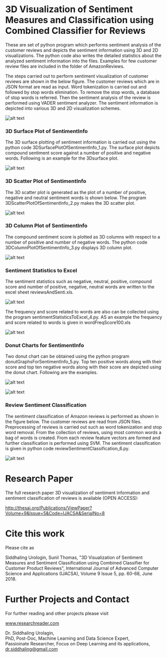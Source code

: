 # 3D Visualization of Sentiment Measures and Classification using Combined Classifier for Reviews

These are set of python program which performs sentiment analysis of the customer reviews and depicts the sentiment information using 3D and 2D visualizations. The python code also writes the detailed statistics about the analyzed sentiment information into the files. Examples for few customer review files are included in the folder of AmazonReviews.

The steps carried out to perform sentiment visualization of customer reviews are shown in the below figure. The customer reviews which are in JSON format are read as input. Word tokenization is carried out and followed by stop words elimination. To remove the stop words, a database of stop words is referred. Then the sentiment analysis of the review is performed using VADER sentiment analyzer. The sentiment information is depicted into various 3D and 2D visualization schemes.

![alt text](https://github.com/siddhaling/3D-Visualization-of-Sentiment-Measures-and-Classification-using-Combined-Classifier-for-Reviews/blob/master/fig1.jpg)

### 3D Surface Plot of SentimentInfo

The 3D surface plotting of sentiment information is carried out using the python code 3DSurfacePlotOfSentimentInfo_1.py. The surface plot depicts compound sentiment score against a number of positive and negative words. Following is an example for the 3Dsurface plot.

![alt text](https://github.com/siddhaling/3D-Visualization-of-Sentiment-Measures-and-Classification-using-Combined-Classifier-for-Reviews/blob/master/3DSurface.jpg)

### 3D Scatter Plot of SentimentInfo

The 3D scatter plot is generated as the plot of a number of positive, negative and neutral sentiment words is shown below. The program 3DScatterPlotOfSentimentInfo_2.py makes the 3D scatter plot.

![alt text](https://github.com/siddhaling/3D-Visualization-of-Sentiment-Measures-and-Classification-using-Combined-Classifier-for-Reviews/blob/master/3DScatter.jpg)

### 3D Column Plot of SentimentInfo

The compound sentiment score is plotted as 3D columns with respect to a number of positive and number of negative words. The python code 3DColumnPlotOfSentimentInfo_3.py displays 3D column plot.

![alt text](https://github.com/siddhaling/3D-Visualization-of-Sentiment-Measures-and-Classification-using-Combined-Classifier-for-Reviews/blob/master/3DColumn.jpg)

### Sentiment Statistics to Excel

The sentiment statistics such as negative, neutral, positive, compound score and number of positive, negative, neutral words are written to the excel sheet reviewsAndSenti.xls. 

![alt text](https://github.com/siddhaling/3D-Visualization-of-Sentiment-Measures-and-Classification-using-Combined-Classifier-for-Reviews/blob/master/reviewsAndSenti.jpg)

The frequency and score related to words are also can be collected using the program sentimentStatisticsToExcel_4.py. AS an example the frequency and score related to words is given in wordFreqScore100.xls

![alt text](https://github.com/siddhaling/3D-Visualization-of-Sentiment-Measures-and-Classification-using-Combined-Classifier-for-Reviews/blob/master/wordFreqScore100.jpg)

### Donut Charts for SentimentInfo

Two donut chart can be obtained using the python program donutGraphsForSentimentInfo_5.py. Top ten positive words along with their score and top ten negative words along with their score are depicted using the donut chart. Following are the examples.

![alt text](https://github.com/siddhaling/3D-Visualization-of-Sentiment-Measures-and-Classification-using-Combined-Classifier-for-Reviews/blob/master/donutPositiveWords.jpg)

![alt text](https://github.com/siddhaling/3D-Visualization-of-Sentiment-Measures-and-Classification-using-Combined-Classifier-for-Reviews/blob/master/donutNegativeWords.jpg)

### Review Sentiment Classification

The sentiment classification of Amazon reviews is performed as shown in the figure below. The customer reviews are read from JSON files. Preprocessing of reviews is carried out such as word tokenization and stop word removal. From the collection of reviews, using most common words a bag of words is created. From each review feature vectors are formed and further classification is performed using SVM. The sentiment classification is given in python code reviewSentimentClassification_6.py.

![alt text](https://github.com/siddhaling/3D-Visualization-of-Sentiment-Measures-and-Classification-using-Combined-Classifier-for-Reviews/blob/master/fig2.jpg)
# Research Paper

The full research paper 3D visualization of sentiment information and sentiment classification of reviews is available (OPEN ACCESS): 

http://thesai.org/Publications/ViewPaper?Volume=9&Issue=5&Code=IJACSA&SerialNo=8

# Cite this work

Please cite as 

Siddhaling Urologin, Sunil Thomas, "3D Visualization of Sentiment Measures and Sentiment Classification using Combined Classifier for Customer Product Reviews",  International Journal of Advanced Computer Science and Applications (IJACSA), Volume 9 Issue 5, pp. 60-68, June 2018. 

# Further Projects and Contact

For further reading and other projects please visit

www.researchreader.com

Dr. Siddhaling Urolagin,\
PhD, Post-Doc, Machine Learning and Data Science Expert,\
Passioinate Researcher, Focus on Deep Learning and its applications,\
dr.siddhaling@gmail.com



